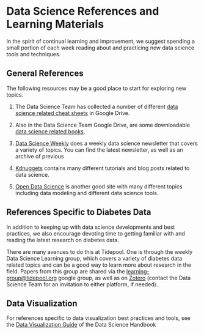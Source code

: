 # Data Science References and Learning Materials

In the spirit of continual learning and improvement, 
we suggest spending a small portion of each week reading about and practicing
new data science tools and techniques.

## General References

The following resources may be a good place to start for exploring new topics.

1. The Data Science Team has collected a number of different 
[data science related cheat sheets](https://drive.google.com/drive/folders/1mF1qvG8lkqNLvsgomOU9KEWxzyRV1PUT) in 
Google Drive.

2. Also in the Data Science Team Google Drive, are some downloadable
[data science related books](https://drive.google.com/drive/folders/1jRtxaB6a_8_edZKc8sC3_cM6SuUOhoU-).

3. [Data Science Weekly](https://www.datascienceweekly.org/newsletters) does a weekly data science 
newsletter that covers a variety of topics. You can find the latest newsletter, as well as an 
archive of previous 

4. [Kdnuggets](https://www.kdnuggets.com/) contains many different tutorials and blog posts
related to data science.

5. [Open Data Science](https://opendatascience.com/) is another good site with many different topics
including data modeling and different data science tools.


## References Specific to Diabetes Data

In addition to keeping up with data science developments and best practices, we also
encourage devoting time to getting familiar with and reading the latest
research on diabetes data.

There are many avenues to do this at Tidepool. One is through the weekly Data Science Learning group, 
which covers a variety of diabetes data related topics and can be a good way to learn more
about research in the field. Papers from this group are shared via the
learning-group@tidepool.org google group, as well as on [Zotero](https://www.zotero.org/) (contact the
Data Science Team for an invitation to either platform, if needed). 

## Data Visualization

For references specific to data visualization best practices and tools, see
the [Data Visualization Guide](https://github.com/tidepool-org/data-science-handbook/blob/master/cheat-sheets/data-visualization.md) of the Data Science Handbook




